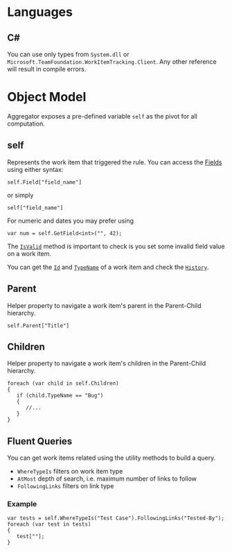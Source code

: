# Languages

## C\#
You can use only types from `System.dll` or `Microsoft.TeamFoundation.WorkItemTracking.Client`. Any other reference will result in compile errors. 

# Object Model

Aggregator exposes a pre-defined variable `self` as the pivot for all computation.

## self

Represents the work item that triggered the rule. You can access the [Fields](https://msdn.microsoft.com/en-us/library/microsoft.teamfoundation.workitemtracking.client.field.aspx) using either syntax:
```
self.Field["field_name"]
```
or simply
```
self["field_name"]
```

For numeric and dates you may prefer using
```
var num = self.GetField<int>("", 42);
```

The [`IsValid`](https://msdn.microsoft.com/en-us/library/microsoft.teamfoundation.workitemtracking.client.workitem.isvalid.aspx) method is important to check is you set some invalid field value on a work item.

You can get the [`Id`](https://msdn.microsoft.com/en-us/library/microsoft.teamfoundation.workitemtracking.client.workitem.id.aspx) and [`TypeName`](https://msdn.microsoft.com/en-us/library/microsoft.teamfoundation.workitemtracking.client.workitemtype.name.aspx) of a work item and check the [`History`](https://msdn.microsoft.com/en-us/library/microsoft.teamfoundation.workitemtracking.client.workitem.history.aspx).

## Parent
Helper property to navigate a work item's parent in the Parent-Child hierarchy.

```
self.Parent["Title"]
```

## Children
Helper property to navigate a work item's children in the Parent-Child hierarchy.

```
foreach (var child in self.Children)
{
   if (child.TypeName == "Bug")
   {
      //...
   }
}
```

## Fluent Queries

You can get work items related using the utility methods to build a query.

 - `WhereTypeIs` filters on work item type
 - `AtMost` depth of search, i.e. maximum number of links to follow
 - `FollowingLinks` filters on link type

### Example

```
var tests = self.WhereTypeIs("Test Case").FollowingLinks("Tested-By");
foreach (var test in tests)
{
   test[""];
}
```